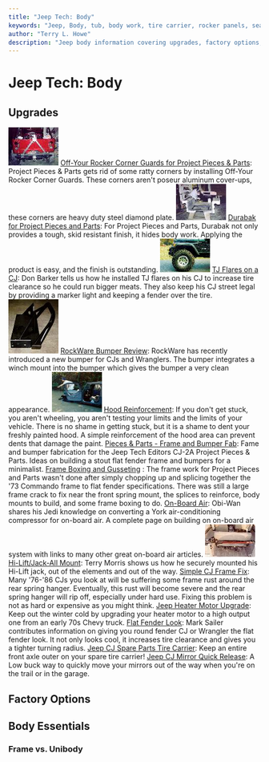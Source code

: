 ```yaml
---
title: "Jeep Tech: Body"
keywords: "Jeep, Body, tub, body work, tire carrier, rocker panels, seats"
author: "Terry L. Howe"
description: "Jeep body information covering upgrades, factory options, and essential information."
---
```


# Jeep Tech: Body
## Upgrades
![Off-Your Rocker](/toc/pieces_oyr_toc.jpg)
[Off-Your Rocker Corner Guards for Project Pieces & Parts](http://www.4x4wire.com/jeep/projects/pieces/oyr/):
Project Pieces & Parts gets rid of some ratty corners by installing
Off-Your Rocker Corner Guards. These corners aren't poseur aluminum
cover-ups, these corners are heavy duty steel diamond plate.
![Durabak](/toc/pieces_durabaktoc.jpg)
[Durabak for Project Pieces and Parts](http://www.4x4wire.com/jeep/projects/pieces/durabak/):
For Project Pieces and Parts, Durabak not only provides a tough, skid
resistant finish, it hides body work.  Applying the product is easy,
and the finish is outstanding.
![TJ Flares on CJ](/body/tjflares/tjf08_.jpg)
[TJ Flares on a CJ](/body/tjflares/):
Don Barker tells us how he installed TJ flares on his CJ to increase
tire clearance so he could run bigger meats.  They also keep his CJ
street legal by providing a marker light and keeping a fender over
the tire.
![RockWare bumper](/body/rockware1_.jpg)
[RockWare Bumper Review](/body/rockware.html):
RockWare has recently introduced a new bumper for CJs and Wranglers.
The bumper integrates a winch mount into the bumper which gives the
bumper a very clean appearance.
![](/body/stuck01_.jpg)
[Hood Reinforcement](/body/cjhood.html):
If you don't get stuck, you aren't wheeling, you aren't testing
your limits and the limits of your vehicle.  There is no shame
in getting stuck, but it is a shame to dent your freshly painted
hood.  A simple reinforcement of the hood area can prevent dents
that damage the paint.
[Pieces & Parts - Frame and Bumper Fab](http://www.4x4wire.com/jeep/projects/pieces/frame/):
Fame and bumper fabrication for the Jeep Tech Editors
CJ-2A Project Pieces & Parts.  Ideas on building
a stout flat fender frame and bumpers for a minimalist.
[Frame Boxing and Gusseting](http://www.4x4wire.com/jeep/projects/pieces/frame2/)
:
The frame work for Project Pieces and Parts wasn't done after simply
chopping up and splicing together the '73 Commando frame to flat
fender specifications.  There was still a large frame crack to
fix near the front spring mount, the splices to reinforce, body
mounts to build, and some frame boxing to do.
[On-Board Air](/body/york/):
Obi-Wan shares his Jedi knowledge on converting a York air-conditioning
compressor for on-board air.  A complete page on building on on-board
air system with links to many other great on-board air articles.
![](/toc/himtoc.jpg)
[Hi-Lift/Jack-All Mount](/body/him.html):
Terry Morris shows us how he securely mounted his Hi-Lift jack, out of
the elements and out of the way.
[Simple CJ Frame Fix](/body/frame.html):
Many '76-'86 CJs you look at will be suffering some frame rust around the rear spring hanger.
Eventually, this rust will become severe and the rear spring hanger will rip off, especially under
hard use. Fixing this problem is not as hard or expensive as you might think.
[Jeep Heater Motor Upgrade](/body/heater.html):
Keep out the winter cold by upgrading your heater motor to a high output one from an early 70s Chevy truck.
[Flat Fender Look](/body/ff.html):
Mark Sailer contributes information on giving you round fender CJ or Wrangler the flat fender look.  It not only looks cool, it increases tire clearance and gives you a tighter turning radius.
[Jeep CJ Spare Parts Tire
Carrier](/body/spare.html): Keep an entire front axle outer on your spare tire
carrier!
[Jeep CJ Mirror Quick Release](/body/mirrorqr.html): A Low buck way to quickly move your mirrors out of the way when
you're on the trail or in the garage.
## Factory Options
## Body Essentials
### Frame vs. Unibody